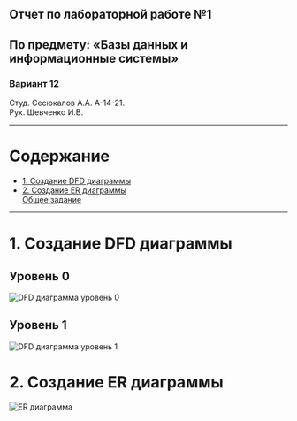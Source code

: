 
## Отчет по лабораторной работе №1
## По предмету: «Базы данных и информационные системы»
### Вариант 12


Студ. Сесюкалов А.А. А-14-21.<br>
Рук. Шевченко И.В.


---

# Содержание
* [1. Создание DFD диаграммы](#1-создание-dfd-диаграммы)
* [2. Создание ER диаграммы](#2-создание-er-диаграммы)<br>
  [Общее задание](../README.md)
---

# 1. Создание DFD диаграммы
## Уровень 0
![DFD диаграмма уровень 0](http://www.plantuml.com/plantuml/png/TP51IiD068NtSugVh7JX1Ln85G_WGWymfcCf9gdCJ44GGItYejtenftY3L9fI54Rh_3cHhu9SH74G1A6zxt7-_yPEA-jd-QPSkVZua9RdSlGdEbfve_DfT_FngCYDuMNb1zZbTAfdrX9y8e6ds61clztbE4ELJmdefsSE9BMf5uNeymGViCwtBR85yf4hfJmsQBmWcMuGOab6ieVA0Kh7ZVOX7cuJsGxnXtPIMgSQqr3xVMfTZ7qaM3znq7-y41TAnLBoCxUhrjs1Kzisc3LSwXE9qfZf9ufVhU55tsISY-lsy4iFA0Yj4RrJp9TiKrR8Sox4foxGXrcSMkSlOol6fXYoClu0G00)
## Уровень 1
![DFD диаграмма уровень 1](http://www.plantuml.com/plantuml/png/VP5DJW8n5CVtFSKBUoxWmX3n0CJ40zIXqKLXI3zMncJGfUxTOJ0Ue9WG2I9SuVL6lWSbCzRHsKmw_u_t-fkUTT8uFz925guqqC4NtE9dVC8FUhzZYFUuv7C7f8LBgummgd1oVAqLcUUuYjEzPOEX0xS2w9cOib3MaZp3HQmmu0AtP5fZ0AeDk8iLVPXoWae71_l0g8aqAckOxxCLy1HU9irRKTcgcUwNMjDUMVgDixYXK7Mu3NvHT0cy3XsNtDbikL3MwqF9K3fv9QrAHDRn0NVrK6-A6nBj-TdVveGkHVhUkdAaJ4laDP6kukDncQ4l73llX63cq3tDCC49u7EDKcHgyjTWCZyGY41G_w4hiWAkR5BYnlclM10_JLsAyGtOFJj25w81a2tvNwnXjSere3QrfyP3FzBV)

# 2. Создание ER диаграммы

![ER диаграмма](http://www.plantuml.com/plantuml/png/bPFFIkj05CRtynI7R6vx8PiBtLnAQQqLYt-KKjsMa0GDcAGaaqLf1TkY82u4ty0tgAMr0MkVuSmRUSPaKWC1TJFqVFtczvqpCwc7t0Xuv5wnFu3FOYhkyHqtOYmc64E9rXc-u1l6uauyb9djSOSFG3CDRb_umK038uHcMi2G0VmrVSk6_z0-xbAbwxHuXYkLyqQdkT_ebFvLAcLspRQiAEI-QmS9AoqIbcFzYjGFV2io-IVeDFdzSmv0Ft1CAU-UdEqSjaXGK_QsCq6rkdTGg-LIey2yD48xYKsBuboBW3AWqMrrsqUjeanr6Zt7-ZQnvt3R3NEvRQaauP0UHqPAn6plLZLSF_9uLZgU7rZKGRutsO1y8ZWNZxZ2672DItp5XPY267zzEFJ_6cEMFOlHIDVzeReH0cf4sU02b-A60B6OQ4pTkpAhUJBtYlmpsa5U1SfPrUZI_oHk9L-I0USQKuxY7ONzr6tFee_Y0m00)